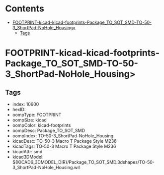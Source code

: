 



Contents
========

* [FOOTPRINT-kicad-kicad-footprints-Package_TO_SOT_SMD-TO-50-3_ShortPad-NoHole_Housing>](#footprint-kicad-kicad-footprints-package_to_sot_smd-to-50-3_shortpad-nohole_housing)
	* [Tags](#tags)

# FOOTPRINT-kicad-kicad-footprints-Package_TO_SOT_SMD-TO-50-3_ShortPad-NoHole_Housing>

## Tags

- index: 10600
- hexID: 
- oompType: FOOTPRINT
- oompSize: kicad
- oompColor: kicad-footprints
- oompDesc: Package_TO_SOT_SMD
- oompIndex: TO-50-3_ShortPad-NoHole_Housing
- kicadDesc: TO-50-3 Macro T Package Style M236
- kicadTags: TO-50-3 Macro T Package Style M236
- kicadAttr: smd
- kicad3DModel: ${KICAD6_3DMODEL_DIR}/Package_TO_SOT_SMD.3dshapes/TO-50-3_ShortPad-NoHole_Housing.wrl
